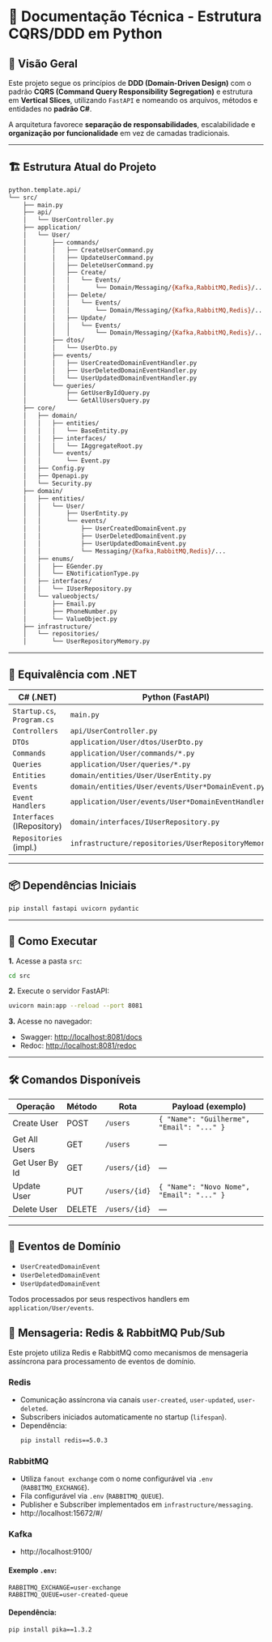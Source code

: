 # 📘 Documentação Técnica - Estrutura CQRS/DDD em Python

## 📖 Visão Geral

Este projeto segue os princípios de **DDD (Domain-Driven Design)** com o padrão **CQRS (Command Query Responsibility Segregation)** e estrutura em **Vertical Slices**, utilizando `FastAPI` e nomeando os arquivos, métodos e entidades no **padrão C#**.

A arquitetura favorece **separação de responsabilidades**, escalabilidade e **organização por funcionalidade** em vez de camadas tradicionais.

---

## 🏗 Estrutura Atual do Projeto

```bash
python.template.api/
└── src/
    ├── main.py
    ├── api/
    │   └── UserController.py
    ├── application/
    │   └── User/
    │       ├── commands/
    │       │   ├── CreateUserCommand.py
    │       │   ├── UpdateUserCommand.py
    │       │   ├── DeleteUserCommand.py
    │       │   ├── Create/
    │       │   │   └── Events/
    │       │   │       └── Domain/Messaging/{Kafka,RabbitMQ,Redis}/...
    │       │   ├── Delete/
    │       │   │   └── Events/
    │       │   │       └── Domain/Messaging/{Kafka,RabbitMQ,Redis}/...
    │       │   ├── Update/
    │       │   │   └── Events/
    │       │   │       └── Domain/Messaging/{Kafka,RabbitMQ,Redis}/...
    │       ├── dtos/
    │       │   └── UserDto.py
    │       ├── events/
    │       │   ├── UserCreatedDomainEventHandler.py
    │       │   ├── UserDeletedDomainEventHandler.py
    │       │   └── UserUpdatedDomainEventHandler.py
    │       └── queries/
    │           ├── GetUserByIdQuery.py
    │           └── GetAllUsersQuery.py
    ├── core/
    │   ├── domain/
    │   │   ├── entities/
    │   │   │   └── BaseEntity.py
    │   │   ├── interfaces/
    │   │   │   └── IAggregateRoot.py
    │   │   └── events/
    │   │       └── Event.py
    │   ├── Config.py
    │   ├── Openapi.py
    │   └── Security.py
    ├── domain/
    │   ├── entities/
    │   │   └── User/
    │   │       ├── UserEntity.py
    │   │       └── events/
    │   │           ├── UserCreatedDomainEvent.py
    │   │           ├── UserDeletedDomainEvent.py
    │   │           ├── UserUpdatedDomainEvent.py
    │   │           └── Messaging/{Kafka,RabbitMQ,Redis}/...
    │   ├── enums/
    │   │   ├── EGender.py
    │   │   └── ENotificationType.py
    │   ├── interfaces/
    │   │   └── IUserRepository.py
    │   └── valueobjects/
    │       ├── Email.py
    │       ├── PhoneNumber.py
    │       └── ValueObject.py
    ├── infrastructure/
    │   └── repositories/
    │       └── UserRepositoryMemory.py
```

---

## 🔄 Equivalência com .NET

| C# (.NET)                      | Python (FastAPI)                                           |
|-------------------------------|------------------------------------------------------------|
| `Startup.cs`, `Program.cs`    | `main.py`                                                  |
| `Controllers`                 | `api/UserController.py`                                    |
| `DTOs`                        | `application/User/dtos/UserDto.py`                         |
| `Commands`                    | `application/User/commands/*.py`                           |
| `Queries`                     | `application/User/queries/*.py`                            |
| `Entities`                    | `domain/entities/User/UserEntity.py`                       |
| `Events`                      | `domain/entities/User/events/User*DomainEvent.py`          |
| `Event Handlers`              | `application/User/events/User*DomainEventHandler.py`       |
| `Interfaces` (IRepository)    | `domain/interfaces/IUserRepository.py`                     |
| `Repositories` (impl.)        | `infrastructure/repositories/UserRepositoryMemory.py`      |

---

## 📦 Dependências Iniciais

```bash
pip install fastapi uvicorn pydantic
```

---

## 🚀 Como Executar

**1.** Acesse a pasta `src`:

```bash
cd src
```

**2.** Execute o servidor FastAPI:

```bash
uvicorn main:app --reload --port 8081
```

**3.** Acesse no navegador:

- Swagger: [http://localhost:8081/docs](http://localhost:8081/docs)
- Redoc: [http://localhost:8081/redoc](http://localhost:8081/redoc)

---

## 🛠 Comandos Disponíveis

| Operação        | Método | Rota             | Payload (exemplo)                          |
|-----------------|--------|------------------|--------------------------------------------|
| Create User     | POST   | `/users`         | `{ "Name": "Guilherme", "Email": "..." }`  |
| Get All Users   | GET    | `/users`         | —                                          |
| Get User By Id  | GET    | `/users/{id}`    | —                                          |
| Update User     | PUT    | `/users/{id}`    | `{ "Name": "Novo Nome", "Email": "..." }` |
| Delete User     | DELETE | `/users/{id}`    | —                                          |

---

## 🧩 Eventos de Domínio

- `UserCreatedDomainEvent`
- `UserDeletedDomainEvent`
- `UserUpdatedDomainEvent`

Todos processados por seus respectivos handlers em `application/User/events`.


## 🔔 Mensageria: Redis & RabbitMQ Pub/Sub

Este projeto utiliza Redis e RabbitMQ como mecanismos de mensageria assíncrona para processamento de eventos de domínio.

### Redis

- Comunicação assíncrona via canais `user-created`, `user-updated`, `user-deleted`.
- Subscribers iniciados automaticamente no startup (`lifespan`).
- Dependência:
  ```bash
  pip install redis==5.0.3
  ```

### RabbitMQ

- Utiliza `fanout exchange` com o nome configurável via `.env` (`RABBITMQ_EXCHANGE`).
- Fila configurável via `.env` (`RABBITMQ_QUEUE`).
- Publisher e Subscriber implementados em `infrastructure/messaging`.
- http://localhost:15672/#/


### Kafka

- http://localhost:9100/

#### Exemplo `.env`:
```env
RABBITMQ_EXCHANGE=user-exchange
RABBITMQ_QUEUE=user-created-queue
```

#### Dependência:
```bash
pip install pika==1.3.2
```

